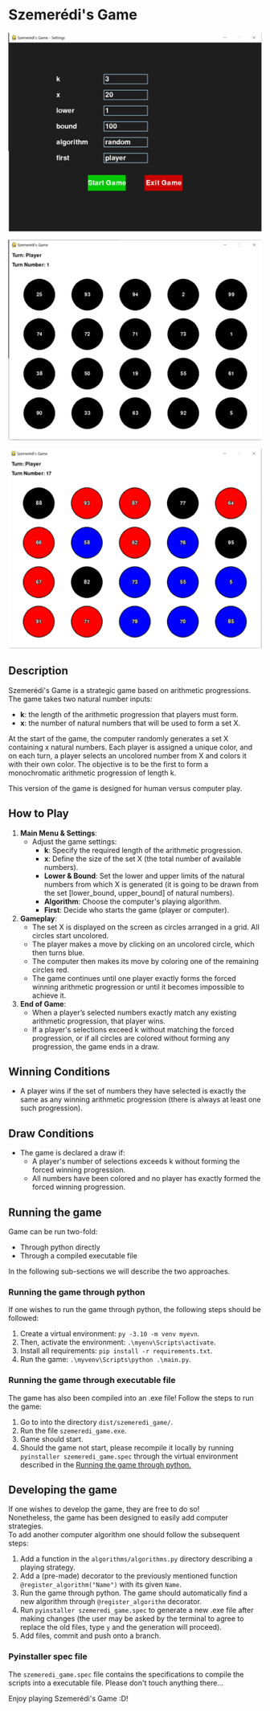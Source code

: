 # Szemerédi's Game

![Main menu](images/2sg.PNG "Main menu screen")

![Game GUI](images/1sg.PNG "Game GUI")

![Game GUI](images/4sg.PNG "Game GUI")

## Description
Szemerédi's Game is a strategic game based on arithmetic progressions. The game takes two natural number inputs:
- **k**: the length of the arithmetic progression that players must form.
- **x**: the number of natural numbers that will be used to form a set X.

At the start of the game, the computer randomly generates a set X containing x natural numbers. Each player is assigned a unique color, and on each turn, a player selects an uncolored number from X and colors it with their own color. The objective is to be the first to form a monochromatic arithmetic progression of length k.

This version of the game is designed for human versus computer play.

## How to Play
1. **Main Menu & Settings**: 
   - Adjust the game settings:
     - **k**: Specify the required length of the arithmetic progression.
     - **x**: Define the size of the set X (the total number of available numbers).
     - **Lower & Bound**: Set the lower and upper limits of the natural numbers from which X is generated (it is going to be drawn from the set [lower_bound, upper_bound] of natural numbers).
     - **Algorithm**: Choose the computer's playing algorithm.
     - **First**: Decide who starts the game (player or computer).
2. **Gameplay**:
   - The set X is displayed on the screen as circles arranged in a grid. All circles start uncolored.
   - The player makes a move by clicking on an uncolored circle, which then turns blue.
   - The computer then makes its move by coloring one of the remaining circles red.
   - The game continues until one player exactly forms the forced winning arithmetic progression or until it becomes impossible to achieve it.
3. **End of Game**:
   - When a player’s selected numbers exactly match any existing arithmetic progression, that player wins.
   - If a player's selections exceed k without matching the forced progression, or if all circles are colored without forming any progression, the game ends in a draw.

## Winning Conditions
- A player wins if the set of numbers they have selected is exactly the same as any winning arithmetic progression (there is always at least one such progression).

## Draw Conditions
- The game is declared a draw if:
  - A player's number of selections exceeds k without forming the forced winning progression.
  - All numbers have been colored and no player has exactly formed the forced winning progression.


## Running the game
Game can be run two-fold:
- Through python directly
- Through a compiled executable file

In the following sub-sections we will describe the two approaches.  

### Running the game through python
If one wishes to run the game through python, the following steps should be followed:
1. Create a virtual environment: `py -3.10 -m venv myevn`.  
2. Then, activate the environment: `.\myenv\Scripts\activate`.
3. Install all requirements: `pip install -r requirements.txt`.
4. Run the game: `.\myvenv\Scripts\python .\main.py`.

### Running the game through executable file
The game has also been compiled into an .exe file! Follow the steps to run the game:
1. Go to into the directory `dist/szemeredi_game/`.
2. Run the file `szemeredi_game.exe`.
3. Game should start.
4. Should the game not start, please recompile it locally by running `pyinstaller szemeredi_game.spec` through the virtual environment described in the [Running the game through python.](running-the-game-through-python)

## Developing the game
If one wishes to develop the game, they are free to do so!  
Nonetheless, the game has been designed to easily add computer strategies.  
To add another computer algorithm one should follow the subsequent steps:  
1. Add a function in the `algorithms/algorithms.py` directory describing a playing strategy.  
2. Add a (pre-made) decorator to the previously mentioned function `@register_algorithm("Name")` with its given `Name`.  
3. Run the game through python. The game should automatically find a new algorithm through `@register_algorithm` decorator.  
4. Run `pyinstaller szemeredi_game.spec` to generate a new .exe file after making changes (the user may be asked by the terminal to agree to replace the old files, type `y` and the generation will proceed).
5. Add files, commit and push onto a branch.

### Pyinstaller spec file
The `szemeredi_game.spec` file contains the specifications to compile the scripts into a executable file. Please don't touch anything there...

Enjoy playing Szemerédi's Game :D!
